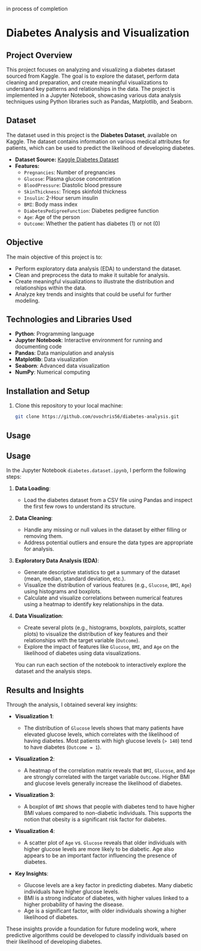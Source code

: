 in process of completion

# Diabetes Analysis and Visualization

## Project Overview

This project focuses on analyzing and visualizing a diabetes dataset sourced from Kaggle. The goal is to explore the dataset, perform data cleaning and preparation, and create meaningful visualizations to understand key patterns and relationships in the data. The project is implemented in a Jupyter Notebook, showcasing various data analysis techniques using Python libraries such as Pandas, Matplotlib, and Seaborn.

## Dataset

The dataset used in this project is the **Diabetes Dataset**, available on Kaggle. The dataset contains information on various medical attributes for patients, which can be used to predict the likelihood of developing diabetes.

- **Dataset Source:** [Kaggle Diabetes Dataset](https://www.kaggle.com/datasets/akshaydattatraykhare/diabetes-dataset)
- **Features:**
  - `Pregnancies`: Number of pregnancies
  - `Glucose`: Plasma glucose concentration
  - `BloodPressure`: Diastolic blood pressure
  - `SkinThickness`: Triceps skinfold thickness
  - `Insulin`: 2-Hour serum insulin
  - `BMI`: Body mass index
  - `DiabetesPedigreeFunction`: Diabetes pedigree function
  - `Age`: Age of the person
  - `Outcome`: Whether the patient has diabetes (1) or not (0)

## Objective

The main objective of this project is to:
- Perform exploratory data analysis (EDA) to understand the dataset.
- Clean and preprocess the data to make it suitable for analysis.
- Create meaningful visualizations to illustrate the distribution and relationships within the data.
- Analyze key trends and insights that could be useful for further modeling.

## Technologies and Libraries Used

- **Python**: Programming language
- **Jupyter Notebook**: Interactive environment for running and documenting code
- **Pandas**: Data manipulation and analysis
- **Matplotlib**: Data visualization
- **Seaborn**: Advanced data visualization
- **NumPy**: Numerical computing

## Installation and Setup

1. Clone this repository to your local machine:
   ```bash
   git clone https://github.com/ovochris56/diabetes-analysis.git

## Usage

## Usage

In the Jupyter Notebook `diabetes.dataset.ipynb`, I perform the following steps:

1. **Data Loading**: 
   - Load the diabetes dataset from a CSV file using Pandas and inspect the first few rows to understand its structure.

2. **Data Cleaning**:
   - Handle any missing or null values in the dataset by either filling or removing them.
   - Address potential outliers and ensure the data types are appropriate for analysis.
   
3. **Exploratory Data Analysis (EDA)**:
   - Generate descriptive statistics to get a summary of the dataset (mean, median, standard deviation, etc.).
   - Visualize the distribution of various features (e.g., `Glucose`, `BMI`, `Age`) using histograms and boxplots.
   - Calculate and visualize correlations between numerical features using a heatmap to identify key relationships in the data.

4. **Data Visualization**:
   - Create several plots (e.g., histograms, boxplots, pairplots, scatter plots) to visualize the distribution of key features and their relationships with the target variable (`Outcome`).
   - Explore the impact of features like `Glucose`, `BMI`, and `Age` on the likelihood of diabetes using data visualizations.
   
   You can run each section of the notebook to interactively explore the dataset and the analysis steps.

## Results and Insights

Through the analysis, I obtained several key insights:

- **Visualization 1**: 
  - The distribution of `Glucose` levels shows that many patients have elevated glucose levels, which correlates with the likelihood of having diabetes. Most patients with high glucose levels (`> 140`) tend to have diabetes (`Outcome = 1`).
  
- **Visualization 2**: 
  - A heatmap of the correlation matrix reveals that `BMI`, `Glucose`, and `Age` are strongly correlated with the target variable `Outcome`. Higher BMI and glucose levels generally increase the likelihood of diabetes.
  
- **Visualization 3**: 
  - A boxplot of `BMI` shows that people with diabetes tend to have higher BMI values compared to non-diabetic individuals. This supports the notion that obesity is a significant risk factor for diabetes.
  
- **Visualization 4**: 
  - A scatter plot of `Age` vs. `Glucose` reveals that older individuals with higher glucose levels are more likely to be diabetic. Age also appears to be an important factor influencing the presence of diabetes.

- **Key Insights**:
  - Glucose levels are a key factor in predicting diabetes. Many diabetic individuals have higher glucose levels.
  - BMI is a strong indicator of diabetes, with higher values linked to a higher probability of having the disease.
  - Age is a significant factor, with older individuals showing a higher likelihood of diabetes.

These insights provide a foundation for future modeling work, where predictive algorithms could be developed to classify individuals based on their likelihood of developing diabetes.
